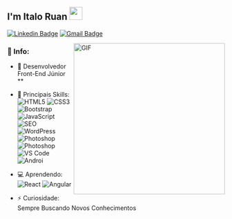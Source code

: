<h2 align="left">
 <abc>
  <br>I'm Italo Ruan <img src="https://user-images.githubusercontent.com/42378118/110234147-e3259600-7f4e-11eb-95be-0c4047144dea.gif" width="30"><br>
 <abc/>
</h2>
 
[![Linkedin Badge](https://img.shields.io/badge/-Italoruan77-blue?style=flat-square&logo=Linkedin&logoColor=white&link=https://www.linkedin.com/in/italoruan77/)](https://www.linkedin.com/in/italoruan77/)
[![Gmail Badge](https://img.shields.io/badge/-italoruan87@gmail.com-c14438?style=flat&logo=Gmail&logoColor=white)](mailto:italoruan87@gmail.com "Connect via Email")
<br/>

<img align="right" alt="GIF" src="https://i.postimg.cc/KzxNqLf6/Coding.gif" height="350px"/>
 

### 🧐 Info:

- 🏢 Desenvolvedor Front-End Júnior **
- 🚀 Principais Skills:<br/>
  ![HTML5](https://img.shields.io/badge/-HTML5-E34F26?style=for-the-badge&logo=html5&logoColor=white)
  ![CSS3](https://img.shields.io/badge/-CSS3-1572B6?style=for-the-badge&logo=css3)
  ![Bootstrap](https://img.shields.io/badge/-Bootstrap-563D7C?style=for-the-badge&logo=bootstrap)
  ![JavaScript](https://img.shields.io/badge/-JavaScript-black?style=for-the-badge&logo=javascript)
  ![SEO](https://img.shields.io/badge/-SEO-414141?style=for-the-badge&logo=google-analytics)
  ![WordPress](https://img.shields.io/badge/-WordPress-414141?style=for-the-badge&logo=google-word-press)
  ![Photoshop](https://img.shields.io/badge/-Photoshop-336791?style=for-the-badge&logo=adobe-photoshop)
  ![Photoshop](https://img.shields.io/badge/-Illustrator-black?style=for-the-badge&logo=adobe-illustrator)
  ![VS Code](https://img.shields.io/badge/-VS%20Code-007ACC?style=for-the-badge&logo=visual-studio-code)
  ![Androi](https://img.shields.io/badge/-Android%20Studio-3b2e5a?style=for-the-badge&logo=android)
 

  
- 💻 Aprendendo:
  ![React](https://img.shields.io/badge/-React-3b2e5a?style=for-the-badge&logo=react)
  ![Angular](https://img.shields.io/badge/-AngulaJS-red?style=for-the-badge&logo=angular)


- ⚡️ Curiosidade: Sempre Buscando Novos Conhecimentos
